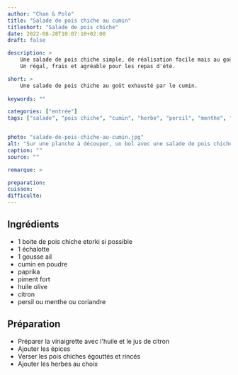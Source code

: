 ```yaml
---
author: "Chan & Polo"
title: "Salade de pois chiche au cumin"
titleshort: "Salade de pois chiche"
date: 2022-08-28T10:07:18+02:00
draft: false

description: >
    Une salade de pois chiche simple, de réalisation facile mais au goût fortement prononcé.<br>
    Un régal, frais et agréable pour les repas d'été.

short: >
    Une salade de pois chiche au goût exhausté par le cumin.
    
keywords: ""

categories: ["entrée"]
tags: ["salade", "pois chiche", "cumin", "herbe", "persil", "menthe", "coriandre"]


photo: "salade-de-pois-chiche-au-cumin.jpg"
alt: "Sur une planche à découper, un bol avec une salade de pois chiche, quelques herbes, des morceaux d'avocat ; quelques crackers au devant de la photo, un petit pot avec de la sauce dans le fond"
caption: ""
source: ""

remarque: >

preparation: 
cuisson: 
difficulte:
---
```



## Ingrédients
- 1 boite de pois chiche etorki si possible 
- 1 échalotte
- 1 gousse ail
- cumin en poudre
- paprika
- piment fort
- huile olive
- citron
- persil ou menthe  ou coriandre
## Préparation
- Préparer la vinaigrette avec l'huile et le jus de citron
- Ajouter les épices
- Verser les pois chiches égouttés et rincés
- Ajouter les herbes au choix
